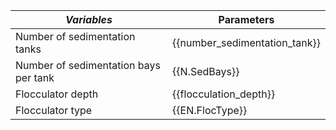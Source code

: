 | *Variables*                             | Parameters                    |
| ------------------------------------- | ----------------------------- |
| Number of sedimentation tanks         | {{number_sedimentation_tank}} |
| Number of sedimentation bays per tank | {{N.SedBays}}                 |
| Flocculator depth                     | {{flocculation_depth}}        |
| Flocculator type                      | {{EN.FlocType}}               |
